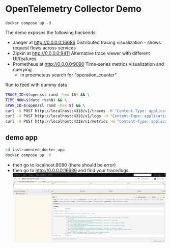 # OpenTelemetry Collector Demo

```shell
docker compose up -d
```

The demo exposes the following backends:
- Jaeger at http://0.0.0.0:16686  Distributed tracing visualization - shows request flows across services
- Zipkin at http://0.0.0.0:9411  Alternative trace viewer with different UI/features
- Prometheus at http://0.0.0.0:9090 Time-series metrics visualization and querying
  - in proemeteus search for "operation_counter"

Run to feed with dummy data
```bash
TRACE_ID=$(openssl rand -hex 16) && \
TIME_NOW=$(date +%s%N) && \
SPAN_ID=$(openssl rand -hex 8) && \
curl -X POST http://localhost:4318/v1/traces -H "Content-Type: application/json" -d '{"resourceSpans":[{"resource":{"attributes":[{"key":"service.name","value":{"stringValue":"test-service"}}]},"scopeSpans":[{"spans":[{"traceId":"'$TRACE_ID'","spanId":"'$SPAN_ID'","name":"test-operation","startTimeUnixNano":"'$TIME_NOW'","endTimeUnixNano":"'$TIME_NOW'","attributes":[{"key":"custom.attr","value":{"stringValue":"test-value"}}]}]}]}]}' && \
curl -X POST http://localhost:4318/v1/logs -H "Content-Type: application/json" -d '{"resourceLogs":[{"resource":{"attributes":[{"key":"service.name","value":{"stringValue":"test-service"}}]},"scopeLogs":[{"logRecords":[{"traceId":"'$TRACE_ID'","spanId":"'$SPAN_ID'","timeUnixNano":"'$TIME_NOW'","severityText":"INFO","body":{"stringValue":"Operation completed"}}]}]}]}' && \
curl -X POST http://localhost:4318/v1/metrics -H "Content-Type: application/json" -d '{"resourceMetrics":[{"resource":{"attributes":[{"key":"service.name","value":{"stringValue":"test-service"}}]},"scopeMetrics":[{"metrics":[{"name":"operation_counter","gauge":{"dataPoints":[{"asDouble":1.0,"timeUnixNano":"'$TIME_NOW'","attributes":[{"key":"trace_id","value":{"stringValue":"'$TRACE_ID'"}}]}]}}]}]}]}'
```

## demo app
```bash
cd instrumented_docker_app
docker compose up -d
```
- then go to localhost:8080 (there should be error)
- then go to http://0.0.0.0:16686 and find your trace/logs
![jaeger_ui.jpg](jaeger_ui.jpg)